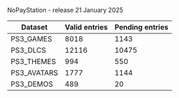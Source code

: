 NoPayStation - release 21 January 2025

|  Dataset  |Valid entries|Pending entries|
|-----------|-------------|---------------|
| PS3_GAMES |     8018    |      1143     |
|  PS3_DLCS |    12116    |     10475     |
| PS3_THEMES|     994     |      550      |
|PS3_AVATARS|     1777    |      1144     |
| PS3_DEMOS |     489     |       20      |